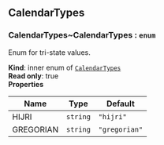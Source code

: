 <a name="module_CalendarTypes"></a>

## CalendarTypes
<a name="module_CalendarTypes..CalendarTypes"></a>

### CalendarTypes~CalendarTypes : <code>enum</code>
Enum for tri-state values.

**Kind**: inner enum of [<code>CalendarTypes</code>](#module_CalendarTypes)  
**Read only**: true  
**Properties**

| Name | Type | Default |
| --- | --- | --- |
| HIJRI | <code>string</code> | <code>&quot;hijri&quot;</code> | 
| GREGORIAN | <code>string</code> | <code>&quot;gregorian&quot;</code> | 


